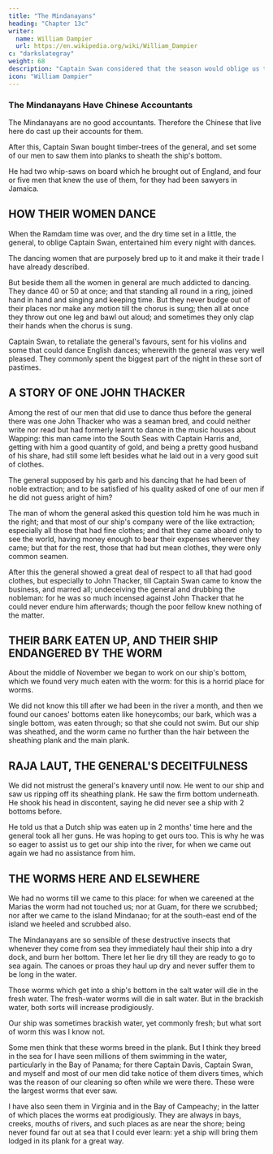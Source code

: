 ```yaml
---
title: "The Mindanayans"
heading: "Chapter 13c"
writer:
  name: William Dampier
  url: https://en.wikipedia.org/wiki/William_Dampier
c: "darkslategray"
weight: 68
description: "Captain Swan considered that the season would oblige us to spend some time at this island, thought it convenient to make what interest he could with the sultan who might either obstruct or support his designs"
icon: "William Dampier"
---
```




### The Mindanayans Have Chinese Accountants

The Mindanayans are no good accountants. Therefore the Chinese that live here do cast up their accounts for them. 

After this, Captain Swan bought timber-trees of the general, and set some of our men to saw them into planks to sheath the ship's bottom. 

He had two whip-saws on board which he brought out of England, and four or five men that knew the use of them, for they had been sawyers in Jamaica.


## HOW THEIR WOMEN DANCE

When the Ramdam time was over, and the dry time set in a little, the general, to oblige Captain Swan, entertained him every night with dances.

The dancing women that are purposely bred up to it and make it their trade I have already described. 

But beside them all the women in general are much addicted to dancing. They dance 40 or 50 at once; and that standing all round in a ring, joined hand in hand and singing and keeping time. But they never budge out of their places nor make any motion till the chorus is sung; then all at once they throw out one leg and bawl out aloud; and sometimes they only clap their hands when the chorus is sung. 

Captain Swan, to retaliate the general's favours, sent for his violins and some that could dance English dances; wherewith the general was very well pleased. They commonly spent the biggest part of the night in these sort of pastimes.


## A STORY OF ONE JOHN THACKER

Among the rest of our men that did use to dance thus before the general there was one John Thacker who was a seaman bred, and could neither write nor read but had formerly learnt to dance in the music houses about Wapping: this man came into the South Seas with Captain Harris and, getting with him a good quantity of gold, and being a pretty good husband of his share, had still some left besides what he laid out in a very good suit of clothes. 

The general supposed by his garb and his dancing that he had been of noble extraction; and to be satisfied of his quality asked of one of our men if he did not guess aright of him? 

The man of whom the general asked this question told him he was much in the right; and that most of our ship's company were of the like extraction; especially all those that had fine clothes; and that they came aboard only to see the world, having money enough to bear their expenses wherever they came; but that for the rest, those that had but mean clothes, they were only common seamen. 

After this the general showed a great deal of respect to all that had good clothes, but especially to John Thacker, till Captain Swan came to know the business, and marred all; undeceiving the general and drubbing the nobleman: for he was so much incensed against John Thacker that he could never endure him afterwards; though the poor fellow knew nothing of the matter.


## THEIR BARK EATEN UP, AND THEIR SHIP ENDANGERED BY THE WORM

About the middle of November we began to work on our ship's bottom, which we found very much eaten with the worm: for this is a horrid place for worms.

We did not know this till after we had been in the river a month, and then we found our canoes' bottoms eaten like honeycombs; our bark, which was a single bottom, was eaten through; so that she could not swim. But our ship was sheathed, and the worm came no further than the hair between the sheathing plank and the main plank.


## RAJA LAUT, THE GENERAL'S DECEITFULNESS

We did not mistrust the general's knavery until now. He went to our ship and saw us ripping off its sheathing plank. He saw the firm bottom underneath. He shook his head in discontent, saying he did never see a ship with 2 bottoms before. 

He told us that a Dutch ship was eaten up in 2 months' time here and the general took all her guns. He was hoping to get ours too. This is why he was so eager to assist us to get our ship into the river, for when we came out again we had no assistance from him.


## THE WORMS HERE AND ELSEWHERE

We had no worms till we came to this place: for when we careened at the Marias the worm had not touched us; nor at Guam, for there we scrubbed; nor after we came to the island Mindanao; for at the south-east end of the island we heeled and scrubbed also. 

The Mindanayans are so sensible of these destructive insects that whenever they come from sea they immediately haul their ship into a dry dock, and burn her bottom. There let her lie dry till they are ready to go to sea again. The canoes or proas they haul up dry and never suffer them to be long in the water. 

Those worms which get into a ship's bottom in the salt water will die in the fresh water. The fresh-water worms will die in salt water. But in the brackish water, both sorts will increase prodigiously.

Our ship was sometimes brackish water, yet commonly fresh; but what sort of worm this was I know not. 

Some men think that these worms breed in the plank. But I think they breed in the sea for I have seen millions of them swimming in the water, particularly in the Bay of Panama; for there Captain Davis, Captain Swan, and myself and most of our men did take notice of them divers times, which was the reason of our cleaning so often while we were there. These were the largest worms that ever saw. 

I have also seen them in Virginia and in the Bay of Campeachy; in the latter of which places the worms eat prodigiously. They are always in bays, creeks, mouths of rivers, and such places as are near the shore; being never found far out at sea that I could ever learn: yet a ship will bring them lodged in its plank for a great way.

